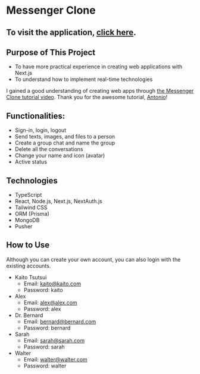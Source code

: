 # Messenger Clone

## To visit the application, [click here](https://messenger-clone-ktsu2i.vercel.app/).

## Purpose of This Project
- To have more practical experience in creating web applications with Next.js
- To understand how to implement real-time technologies

I gained a good understanding of creating web apps through [the Messenger Clone tutorial video](https://www.youtube.com/watch?v=PGPGcKBpAk8). 
Thank you for the awesome tutorial, [Antonio](https://www.youtube.com/@codewithantonio)!

## Functionalities:
- Sign-in, login, logout
- Send texts, images, and files to a person
- Create a group chat and name the group
- Delete all the conversations
- Change your name and icon (avatar)
- Active status

## Technologies
- TypeScript
- React, Node.js, Next.js, NextAuth.js
- Tailwind CSS
- ORM (Prisma)
- MongoDB
- Pusher

## How to Use 
Although you can create your own account, you can also login with the existing accounts.
- Kaito Tsutsui
  - Email: kaito@kaito.com
  - Password: kaito
- Alex
  - Email: alex@alex.com
  - Password: alex
- Dr. Bernard
  - Email: bernard@bernard.com
  - Password: bernard
- Sarah
  - Email: sarah@sarah.com
  - Password: sarah
- Walter
  - Email: walter@walter.com
  - Password: walter